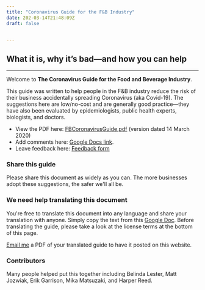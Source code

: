 ```yaml
---
title: "Coronavirus Guide for the F&B Industry"
date: 202-03-14T21:48:09Z
draft: false


---
```


## What it is, why it’s bad—and how you can help

---

Welcome to **The Coronavirus Guide for the Food and Beverage Industry**. 

This guide was written to help people in the F&B industry reduce the risk of their business accidentally spreading Coronavirus (aka Covid-19). The suggestions here are low/no-cost and are generally good practice—they have also been evaluated by epidemiologists, public health experts, biologists, and doctors.

* View the PDF here: [FBCoronavirusGuide.pdf](./docs/FBCoronavirusGuide.pdf) (version dated 14 March 2020)
* Add comments here: [Google Docs link](https://docs.google.com/document/d/13n1TeOl_cB_jJhRzGNztgInzTZhWpLwW52K4q7hwnlQ/edit?usp=sharing). 
* Leave feedback here: [Feedback form](https://docs.google.com/forms/d/e/1FAIpQLSdN39Moz6W4IOFER0kWB39rW90frkA89XanlFaEwzd3M-oBTQ/viewform)

### Share this guide

Please share this document as widely as you can. The more businesses adopt these suggestions, the safer we'll all be. 

### We need help translating this document

You're free to translate this document into any language and share your translation with anyone. Simply copy the text from this [Google Doc](https://docs.google.com/document/d/13n1TeOl_cB_jJhRzGNztgInzTZhWpLwW52K4q7hwnlQ/edit?usp=sharing). Before translating the guide, please take a look at the license terms at the bottom of this page. 

[Email me](mailto:me@vaughntan.org) a PDF of your translated guide to have it posted on this website. 

### Contributors

Many people helped put this together including Belinda Lester, Matt Jozwiak, Erik Garrison, Mika Matsuzaki, and Harper Reed.
